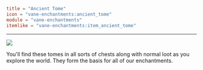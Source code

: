 ```toml
title = "Ancient Tome"
icon = "vane-enchantments:ancient_tome"
module = "vane-enchantments"
itemlike = "vane-enchantments:item_ancient_tome"
```
---
![](images/ancient_tome.png)

You'll find these tomes in all sorts of chests along with normal loot as you explore the world. They form the basis for all of our enchantments.
